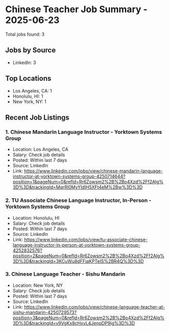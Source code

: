 # Chinese Teacher Job Summary - 2025-06-23

Total jobs found: 3

## Jobs by Source

- LinkedIn: 3

## Top Locations

- Los Angeles, CA: 1
- Honolulu, HI: 1
- New York, NY: 1

## Recent Job Listings

### 1. Chinese Mandarin Language Instructor - Yorktown Systems Group
- Location: Los Angeles, CA
- Salary: Check job details
- Posted: Within last 7 days
- Source: LinkedIn
- Link: https://www.linkedin.com/jobs/view/chinese-mandarin-language-instructor-at-yorktown-systems-group-4250714644?position=1&pageNum=0&refId=Rr6Zowsm2%2B%2Bo4Xzd%2Ff2Alg%3D%3D&trackingId=MqrRl0MyYIdlH5XFt4eM%2Bw%3D%3D

### 2. TU Associate Chinese Language Instructor, In-Person - Yorktown Systems Group
- Location: Honolulu, HI
- Salary: Check job details
- Posted: Within last 7 days
- Source: LinkedIn
- Link: https://www.linkedin.com/jobs/view/tu-associate-chinese-language-instructor-in-person-at-yorktown-systems-group-4252832576?position=2&pageNum=0&refId=Rr6Zowsm2%2B%2Bo4Xzd%2Ff2Alg%3D%3D&trackingId=3KCuWu8dFFiaKPTeIS%2BR4Q%3D%3D

### 3. Chinese Language Teacher - Sishu Mandarin
- Location: New York, NY
- Salary: Check job details
- Posted: Within last 7 days
- Source: LinkedIn
- Link: https://www.linkedin.com/jobs/view/chinese-language-teacher-at-sishu-mandarin-4250729573?position=3&pageNum=0&refId=Rr6Zowsm2%2B%2Bo4Xzd%2Ff2Alg%3D%3D&trackingId=v9VgKx8cHxvL4JenpDP9ig%3D%3D

